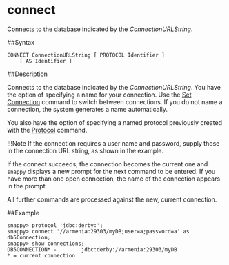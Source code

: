 # connect

Connects to the database indicated by the *ConnectionURLString*.

##Syntax

``` pre
CONNECT ConnectionURLString [ PROTOCOL Identifier ]
    [ AS Identifier ]
```

<a id="rtoolsijcomref22318__section_4397917B333C4918B009F5F6A7DDC742"></a>
##Description

Connects to the database indicated by the *ConnectionURLString*. You have the option of specifying a name for your connection. Use the [Set Connection](set_connection.md) command to switch between connections. If you do not name a connection, the system generates a name automatically.

You also have the option of specifying a named protocol previously created with the <a href="protocol.html#rtoolsijcomref27997" class="xref" title="Specifies the protocol, as a String, for establishing connections and automatically loads the appropriate driver.">Protocol</a> command. 

!!!Note
	If the connection requires a user name and password, supply those in the connection URL string, as shown in the example. </p>
	If the connect succeeds, the connection becomes the current one and `snappy` displays a new prompt for the next command to be entered. If you have more than one open connection, the name of the connection appears in the prompt.

All further commands are processed against the new, current connection.

##Example

``` pre
snappy> protocol 'jdbc:derby:';
snappy> connect '//armenia:29303/myDB;user=a;password=a' as db5Connection; 
snappy> show connections;
DB5CONNECTION* -        jdbc:derby://armenia:29303/myDB
* = current connection
```


